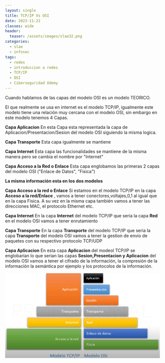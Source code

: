 ```yaml
---
layout: single
title: TCP/IP Vs OSI
date: 2023-11-22
classes: wide
header:
  teaser: /assets/images/slae32.png
categories:
  - slae
  - infosec
tags:
  - redes
  - introduccion a redes
  - TCP/IP
  - OSI
  - Ciberseguridad Udemy
---
```


Cuando hablamos de las capas del modelo OSI es un modelo TEORICO.

El que realmente se usa en internet es el modelo TCP/IP, igualmente este modelo tiene una relación muy cercana con el modelo OSI, sin embargo en este modelo tenemos 4 Capas.

**Capa Aplicacion**
	En esta Capa esta representada la capa de Aplicacion/Presentacion/Sesion del modelo OSI siguiendo la misma logica.

**Capa Transporte**
	Esta capa igualmente se mantiene

**Capa Internet**
	Esta capa las funcionalidades se mantiene de la misma manera pero se cambia el nombre por "Internet"

**Capa Acceso a la Red o Enlace**
	Esta capa englobamos las primeras 2 capas del modelo OSI ("Enlace de Datos", "Fisica")

**La misma información esta en los dos modelos**

**Capa Acceso a la red o Enlace**
	Si estamos en el modelo  TCP/IP en la capa **Acceso a la red/Enlace** , vamos a tener conectores,voltajes,0,1 al igual que en la capa Fisica.
		A su vez en la misma capa también vamos a tener las direcciones MAC, el protocolo Ethernet etc.

**Capa Internet**
	En la capa **Internet** del modelo TCP/IP que seria la capa **Red** en el modelo OSI vamos a tener enrutamiento

**Capa Transporte**
	En la capa **Transporte** del modelo TCP/IP que seria la capa **Transporte** del modelo OSI vamos a tener la gestion de envio de paquetes con su respectivo protocolo TCP/UDP

**Capa Aplicacion**
	En esta capa **Aplicacion** del modeol TCP/IP se englobarían lo que serian las capas **Sesion,Presentacion y Aplicacion** del modelo OSI vamos a tener el cifrado de la información, la compresión de la información la semántica por ejemplo y los protocolos de la información.


![[Pasted image 20231121092212.png]](../assets/images/img-ciberseguridad-udemy/Pasted%20image%2020231121092212.png)